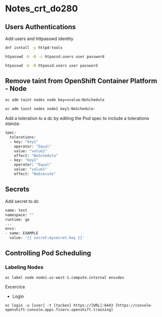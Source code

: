 # Notes_crt_do280

## Users Authentications

Add users and httpasswd identity

```sh
dnf isntall -y httpd-tools

htpasswd -b -B -c htpassd.users user password

htpasswd -b -B htpassd.users user password
```

## Remove taint from OpenShift Container Platform - Node

```sh
oc adm taint nodes node key=vvalue:NoSchedule
```

```sh
oc adm taint nodes node1 key1:NoSchedule-
```

Add a toleration to a dc by editing the Pod spec to include a tolerations stanza:

```sh
spec:
  tolerations:
  - key: "key1"
    operator: "Equal"
    value: "value1"
    effect: "NoSchedule"
  - key: "key1"
    operator: "Equal"
    value: "value1"
    effect: "NoExecute"
```

## Secrets

Add secret to dc

```sh
name: test
namespace: ""
runtime: go
...
envs:
- name: EXAMPLE
  value: '{{ secret:mysecret:key }}'
```

## Controlling Pod Scheduling

### Labeling Nodes

```oc
oc label node node1.us-west-1.compute.internal env=dev
```

Excercice

- Login 

```oc
oc login -u [user] -t [tocken] https://[URL]:6443 [https://console-openshift-console.apps.fiserv.openshift.training]

```
